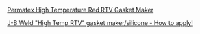 [Permatex High Temperature Red RTV Gasket Maker](https://youtu.be/iPSYqzopBVQ)

[J-B Weld "High Temp RTV" gasket maker/silicone - How to apply!](https://youtu.be/qNGT4NxXvHE)

